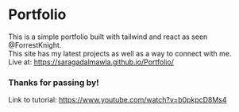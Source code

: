 # Portfolio
This is a simple portfolio built with tailwind and react as seen @ForrestKnight.  
This site has my latest projects as well as a way to connect with me.  
Live at: https://saragadalmawla.github.io/Portfolio/

### Thanks for passing by!
Link to tutorial: https://www.youtube.com/watch?v=b0pkpcD8Ms4
